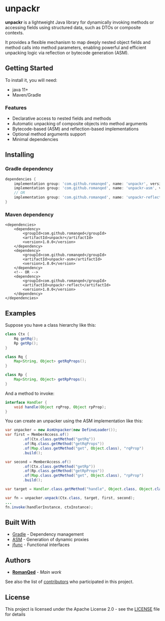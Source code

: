 # unpackr

**unpackr** is a lightweight Java library for dynamically invoking methods or accessing fields using structured data, 
such as DTOs or composite contexts. 

It provides a flexible mechanism to map deeply nested object fields and method calls into method parameters, 
enabling powerful and efficient unpacking logic via reflection or bytecode generation (ASM).

## Getting Started

To install it, you will need:

* java 11+
* Maven/Gradle

### Features

* Declarative access to nested fields and methods
* Automatic unpacking of composite objects into method arguments
* Bytecode-based (ASM) and reflection-based implementations
* Optional method arguments support
* Minimal dependencies

## Installing

### Gradle dependency

```Groovy
dependencies {
    implementation group: 'com.github.romanqed', name: 'unpackr', version: '1.0.0'
    implementation group: 'com.github.romanqed', name: 'unpackr-asm', version: '1.0.0'
    // OR
    implementation group: 'com.github.romanqed', name: 'unpackr-reflect', version: '1.0.0'
}
```

### Maven dependency

```
<dependencies>
    <dependency>
        <groupId>com.github.romanqed</groupId>
        <artifactId>unpackr</artifactId>
        <version>1.0.0</version>
    </dependency>
    <dependency>
        <groupId>com.github.romanqed</groupId>
        <artifactId>unpackr-asm</artifactId>
        <version>1.0.0</version>
    </dependency>
    <!-- OR -->
    <dependency>
        <groupId>com.github.romanqed</groupId>
        <artifactId>unpackr-reflect</artifactId>
        <version>1.0.0</version>
    </dependency>
</dependencies>
```

## Examples

Suppose you have a class hierarchy like this:

```java
class Ctx {
    Rq getRq();
    Rp getRp();
}

class Rq {
    Map<String, Object> getRqProps();
}

class Rp {
    Map<String, Object> getRpProps();
}
```

And a method to invoke:

```java
interface Handler { 
    void handle(Object rqProp, Object rpProp);
}
```

You can create an unpacker using the ASM implementation like this:

```java
var unpacker = new AsmUnpacker(new DefineLoader());
var first = MemberAccess.of()
        .of(Ctx.class.getMethod("getRq"))
        .of(Rq.class.getMethod("getRqProps"))
        .of(Map.class.getMethod("get", Object.class), "rqProp")
        .build();

var second = MemberAccess.of()
        .of(Ctx.class.getMethod("getRp"))
        .of(Rp.class.getMethod("getRpProps"))
        .of(Map.class.getMethod("get", Object.class), "rpProp")
        .build();

var target = Handler.class.getMethod("handle", Object.class, Object.class);

var fn = unpacker.unpack(Ctx.class, target, first, second);
...
fn.invoke(handlerInstance, ctxInstance);
```

## Built With

* [Gradle](https://gradle.org) - Dependency management
* [ASM](https://asm.ow2.io) - Generation of dynamic proxies
* [jfunc](https://github.com/RomanQed/jfunc) - Functional interfaces

## Authors

* **[RomanQed](https://github.com/RomanQed)** - *Main work*

See also the list of [contributors](https://github.com/RomanQed/unpackr/contributors)
who participated in this project.

## License

This project is licensed under the Apache License 2.0 - see the [LICENSE](LICENSE) file for details
